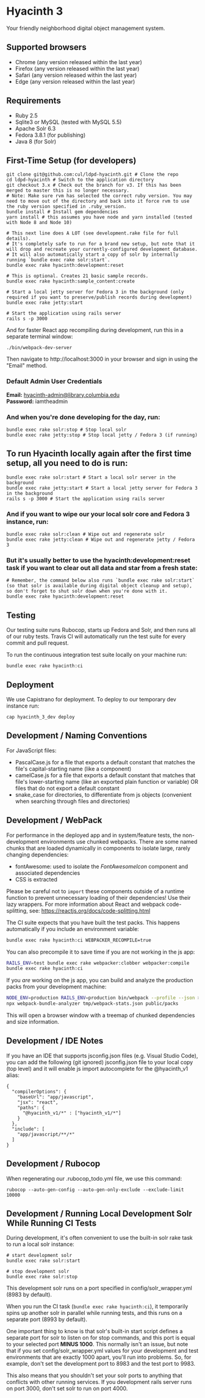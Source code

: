 # Hyacinth 3

Your friendly neighborhood digital object management system.

## Supported browsers

- Chrome (any version released within the last year)
- Firefox (any version released within the last year)
- Safari (any version released within the last year)
- Edge (any version released within the last year)

## Requirements

- Ruby 2.5
- Sqlite3 or MySQL (tested with MySQL 5.5)
- Apache Solr 6.3
- Fedora 3.8.1 (for publishing)
- Java 8 (for Solr)

## First-Time Setup (for developers)

```
git clone git@github.com:cul/ldpd-hyacinth.git # Clone the repo
cd ldpd-hyacinth # Switch to the application directory
git checkout 3.x # Check out the branch for v3. If this has been merged to master this is no longer necessary.
# Note: Make sure rvm has selected the correct ruby version. You may need to move out of the directory and back into it force rvm to use the ruby version specified in .ruby_version.
bundle install # Install gem dependencies
yarn install # this assumes you have node and yarn installed (tested with Node 8 and Node 10)

# This next line does A LOT (see development.rake file for full details).
# It's completely safe to run for a brand new setup, but note that it will drop and recreate your currently-configured development database.
# It will also automatically start a copy of solr by internally running `bundle exec rake solr:start`.
bundle exec rake hyacinth:development:reset

# This is optional. Creates 21 basic sample records.
bundle exec rake hyacinth:sample_content:create

# Start a local jetty server for Fedora 3 in the background (only required if you want to preserve/publish records during development)
bundle exec rake jetty:start

# Start the application using rails server
rails s -p 3000
```
And for faster React app recompiling during development, run this in a separate terminal window:

```
./bin/webpack-dev-server
```

Then navigate to http://localhost:3000 in your browser and sign in using the "Email" method.

### Default Admin User Credentials

**Email:** hyacinth-admin@library.columbia.edu<br/>
**Password:** iamtheadmin

### And when you're done developing for the day, run:

```
bundle exec rake solr:stop # Stop local solr
bundle exec rake jetty:stop # Stop local jetty / Fedora 3 (if running)
```

## To run Hyacinth locally again after the first time setup, all you need to do is run:

```
bundle exec rake solr:start # Start a local solr server in the background
bundle exec rake jetty:start # Start a local jetty server for Fedora 3 in the background
rails s -p 3000 # Start the application using rails server
```

### And if you want to wipe our your local solr core and Fedora 3 instance, run:

```
bundle exec rake solr:clean # Wipe out and regenerate solr
bundle exec rake jetty:clean # Wipe out and regenerate jetty / Fedora 3
```

### But it's usually better to use the hyacinth:development:reset task if you want to clear out all data and star from a fresh state:

```
# Remember, the command below also runs `bundle exec rake solr:start` (so that solr is available during digital object cleanup and setup), so don't forget to shut solr down when you're done with it.
bundle exec rake hyacinth:development:reset
```

## Testing
Our testing suite runs Rubocop, starts up Fedora and Solr, and then runs all of our ruby tests. Travis CI will automatically run the test suite for every commit and pull request.

To run the continuous integration test suite locally on your machine run:
```
bundle exec rake hyacinth:ci
```

## Deployment
We use Capistrano for deployment. To deploy to our temporary dev instance run:
```
cap hyacinth_3_dev deploy
```

## Development / Naming Conventions

For JavaScript files:
- PascalCase.js for a file that exports a default constant that matches the file's capital-starting name (like a component)
- camelCase.js for a file that exports a default constant that matches that file's lower-starting name (like an exported plain function or variable) OR files that do not export a default constant
- snake_case for directories, to differentiate from js objects (convenient when searching through files and directories)

## Development / WebPack

For performance in the deployed app and in system/feature tests, the non-development environments use chunked webpacks. There are some named chunks that are loaded dynamically in components to isolate large, rarely changing dependencies:
- fontAwesome: used to isolate the *FontAwesomeIcon* component and associated dependencies
- CSS is extracted

Please be careful not to `import` these components outside of a runtime function to prevent unnecessary loading of their dependencies! Use their lazy wrappers. For more information about React and webpack code-splitting, see: https://reactjs.org/docs/code-splitting.html

The CI suite expects that you have built the test packs. This happens automatically if you include an environment variable:

```bash
bundle exec rake hyacinth:ci WEBPACKER_RECOMPILE=true
```

You can also precompile it to save time if you are not working in the js app:
```bash
RAILS_ENV=test bundle exec rake webpacker:clobber webpacker:compile
bundle exec rake hyacinth:ci
```

If you *are* working on the js app, you can build and analyze the production packs from your development machine:
```bash
NODE_ENV=production RAILS_ENV=production bin/webpack --profile --json > tmp/webpack-stats.json
npx webpack-bundle-analyzer tmp/webpack-stats.json public/packs
```
This will open a browser window with a treemap of chunked dependencies and size information.

## Development / IDE Notes

If you have an IDE that supports jsconfig.json files (e.g. Visual Studio Code), you can add the following (git ignored) jsconfig.json file to your local copy (top level) and it will enable js import autocomplete for the @hyacinth_v1 alias:

```
{
  "compilerOptions": {
    "baseUrl": "app/javascript",
    "jsx": "react",
    "paths": {
      "@hyacinth_v1/*" : ["hyacinth_v1/*"]
    }
  },
  "include": [
    "app/javascript/**/*"
  ]
}
```

## Development / Rubocop

When regenerating our .rubocop_todo.yml file, we use this command:
```
rubocop --auto-gen-config --auto-gen-only-exclude --exclude-limit 10000
```

## Development / Running Local Development Solr While Running CI Tests
During development, it's often convenient to use the built-in solr rake task to run a local solr instance:
```
# start development solr
bundle exec rake solr:start

# stop development solr
bundle exec rake solr:stop
```

This development solr runs on a port specified in config/solr_wrapper.yml (8983 by default).

When you run the CI task (`bundle exec rake hyacinth:ci`), it temporarily spins up another solr in parallel while running tests, and this runs on a separate port (8993 by default).

One important thing to know is that solr's built-in start script defines a separate port for solr to listen on for stop commands, and this port is equal to your selected port **MINUS 1000**.  This normally isn't an issue, but note that if you set config/solr_wrapper.yml values for your development and test environments that are exactly 1000 apart, you'll run into problems.  So, for example, don't set the development port to 8983 and the test port to 9983.

This also means that you shouldn't set your solr ports to anything that conflicts with other running services.  If you development rails server runs on port 3000, don't set solr to run on port 4000.
